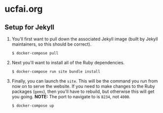# ucfai.org

## Setup for Jekyll
1. You'll first want to pull down the associated Jekyll image (built by Jekyll
   maintainers, so this should be correct).
   ```bash
   $ docker-compose pull
   ```
1. Next you'll want to install all of the Ruby dependencies.
   ```bash
   $ docker-compose run site bundle install
   ```
1. Finally, you can launch the `site`. This will be the command you run from
   now on to serve the website. If you need to make changes to the Ruby
   packages (`gems`), then you'll have to rebuild, but otherwise this will get
   you going. **NOTE:** The port to navigate to is `8234`, not `4000`.
   ```bash
   $ docker-compose up
   ```
